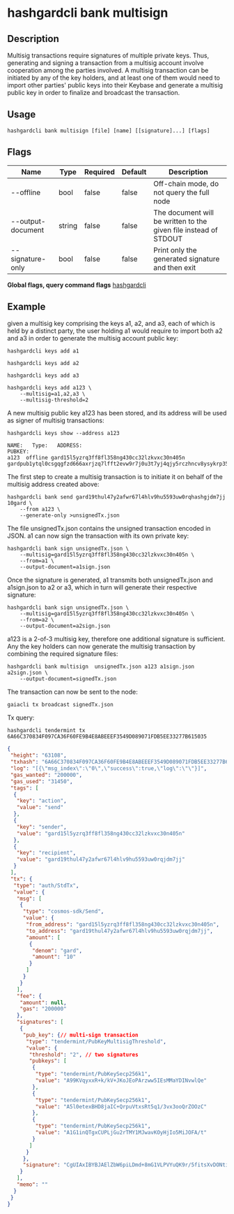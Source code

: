 # hashgardcli bank multisign

## Description

Multisig transactions require signatures of multiple private keys. Thus, generating and signing a transaction from a multisig account involve cooperation among the parties involved. A multisig transaction can be initiated by any of the key holders, and at least one of them would need to import other parties' public keys into their Keybase and generate a multisig public key in order to finalize and broadcast the transaction.

## Usage

```shell
hashgardcli bank multisign [file] [name] [[signature]...] [flags]
```

## Flags

| Name   | Type   | Required | Default | Description        |
| ----------------- | ------ | -------- | ------- | --------------- |
| --offline         | bool   | false    | false   | Off-chain mode, do not query the full node    |
| --output-document | string | false    | false   | The document will be written to the given file instead of STDOUT |
| --signature-only  | bool   | false    | false   | Print only the generated signature and then exit             |

**Global flags, query command flags** [hashgardcli](../README.md)



## Example

given a multisig key comprising the keys a1, a2, and a3, each of which is held by a distinct party, the user holding a1 would require to import both a2 and a3 in order to generate the multisig account public key:

```shell
hashgardcli keys add a1

hashgardcli keys add a2

hashgardcli keys add a3

hashgardcli keys add a123 \
    --multisig=a1,a2,a3 \
    --multisig-threshold=2
```

A new multisig public key a123 has been stored, and its address will be used as signer of multisig transactions:

```shell
hashgardcli keys show --address a123
```

```shell
NAME:   Type:   ADDRESS:                                                PUBKEY:
a123  offline gard15l5yzrq3ff8fl358ng430cc32lzkvxc30n405n     gardpub1ytql0csgqgfzd666axrjzq7lfft2evw9r7j0u3t7yj4qjy5rczhncv8ysykrp35cpjpklsj5rcfzd666axrjzquew3ad0vgywr7gmgszly9wnw2mwxc3k7dttlmm780g5y9djw8vcgfzd666axrjzq63kk98gyurzz2rewxxhd4dxvvdfsnsdtegajrcez3exg3yu9q0a5kpkkj3
```

The first step to create a multisig transaction is to initiate it on behalf of the multisig address created above:

```shell
hashgardcli bank send gard19thul47y2afwr67l4hlv9hu5593uw0rqhashgjdm7jj 10gard \
    --from a123 \
    --generate-only >unsignedTx.json
```

The file unsignedTx.json contains the unsigned transaction encoded in JSON. a1 can now sign the transaction with its own private key:

```shell
hashgardcli bank sign unsignedTx.json \
    --multisig=gard15l5yzrq3ff8fl358ng430cc32lzkvxc30n405n \
    --from=a1 \
    --output-document=a1sign.json
```

Once the signature is generated, a1 transmits both unsignedTx.json and a1sign.json to a2 or a3, which in turn will generate their respective signature:

```shell
hashgardcli bank sign unsignedTx.json \
    --multisig=gard15l5yzrq3ff8fl358ng430cc32lzkvxc30n405n \
    --from=a2 \
    --output-document=a2sign.json
```

a123 is a 2-of-3 multisig key, therefore one additional signature is sufficient. Any the key holders can now generate the multisig transaction by combining the required signature files:

```shell
hashgardcli bank multisign  unsignedTx.json a123 a1sign.json a2sign.json \
    --output-document=signedTx.json
```

The transaction can now be sent to the node:

```shell
gaiacli tx broadcast signedTx.json
```

Tx query:

```shell
hashgardcli tendermint tx 6A66C370834F097CA36F60FE9B4E8ABEEEF3549D089071FDB5EE33277B615035
```

```json
{
 "height": "63108",
 "txhash": "6A66C370834F097CA36F60FE9B4E8ABEEEF3549D089071FDB5EE33277B615035",
 "log": "[{\"msg_index\":\"0\",\"success\":true,\"log\":\"\"}]",
 "gas_wanted": "200000",
 "gas_used": "31450",
 "tags": [
  {
   "key": "action",
   "value": "send"
  },
  {
   "key": "sender",
   "value": "gard15l5yzrq3ff8fl358ng430cc32lzkvxc30n405n"
  },
  {
   "key": "recipient",
   "value": "gard19thul47y2afwr67l4hlv9hu5593uw0rqjdm7jj"
  }
 ],
 "tx": {
  "type": "auth/StdTx",
  "value": {
   "msg": [
    {
     "type": "cosmos-sdk/Send",
     "value": {
      "from_address": "gard15l5yzrq3ff8fl358ng430cc32lzkvxc30n405n",
      "to_address": "gard19thul47y2afwr67l4hlv9hu5593uw0rqjdm7jj",
      "amount": [
       {
        "denom": "gard",
        "amount": "10"
       }
      ]
     }
    }
   ],
   "fee": {
    "amount": null,
    "gas": "200000"
   },
   "signatures": [
    {
     "pub_key": {// multi-sign transaction
      "type": "tendermint/PubKeyMultisigThreshold",
      "value": {
       "threshold": "2", // two signatures
       "pubkeys": [
        {
         "type": "tendermint/PubKeySecp256k1",
         "value": "A99KVqyxxR+k/kV+JKoJEoPArzww5IEsMMaYDINvwlQe"
        },
        {
         "type": "tendermint/PubKeySecp256k1",
         "value": "A5l0etexBHD8jaIC+QrpuVtxsRt5q1/3vx3ooQrZOOzC"
        },
        {
         "type": "tendermint/PubKeySecp256k1",
         "value": "A1G1inQTgxCUPLjGu2rTMY1MJwavKOyHjIo5MiJOFA/t"
        }
       ]
      }
     },
     "signature": "CgUIAxIBYBJAElZbW6piLDmd+8mG1VLPVYuQK9r/5fitsXvDONtiarVPFSzqf8DkbsyPBOCQOmfuMkhFt+S1TqyFyUZuaE242hJA2j2QTmtW8eEtqOPAkyed0j/97q9phg34KV95gvfp0wd7V0umKoyj/FX/WTvD7iYNWS2ssbwjpztItggOcCTeCw=="
    }
   ],
   "memo": ""
  }
 }
}

```
